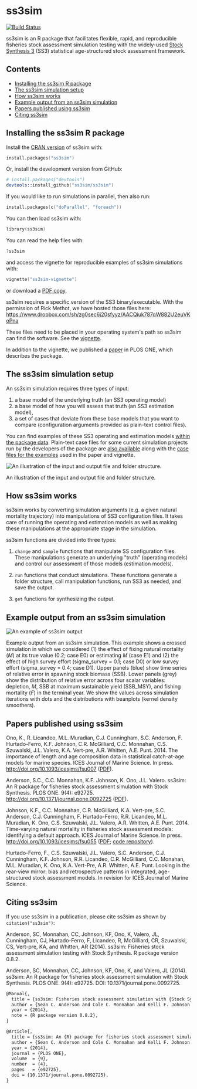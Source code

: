 # ss3sim

[![Build Status](https://travis-ci.org/ss3sim/ss3sim.png?branch=master)](https://travis-ci.org/ss3sim/ss3sim)

ss3sim is an R package that facilitates flexible, rapid, and reproducible fisheries stock assessment simulation testing with the widely-used [Stock Synthesis 3][SS3] (SS3) statistical age-structured stock assessment framework.

## Contents

- [Installing the ss3sim R package](#installing-the-ss3sim-r-package)
- [The ss3sim simulation setup](#the-ss3sim-simulation-setup)
- [How ss3sim works](#how-ss3sim-works)
- [Example output from an ss3sim simulation](#example-output-from-an-ss3sim-simulation)
- [Papers published using ss3sim](#papers-published-using-ss3sim)
- [Citing ss3sim](#citing-ss3sim)

<!-- end toc -->

## Installing the ss3sim R package

Install the [CRAN version](http://cran.r-project.org/web/packages/ss3sim/index.html) of ss3sim with:

```S
install.packages("ss3sim")
```

Or, install the development version from GitHub:

```S
# install.packages("devtools")
devtools::install_github("ss3sim/ss3sim")
```

If you would like to run simulations in parallel, then also run:

```S
install.packages(c("doParallel", "foreach"))
```

You can then load ss3sim with:

```S
library(ss3sim)
```

You can read the help files with:

```S
?ss3sim
```

and access the vignette for reproducible examples of ss3sim simulations with:

```S
vignette("ss3sim-vignette")
```

or download a [PDF copy](https://dl.dropboxusercontent.com/u/254940/ss3sim-vignette.pdf).

ss3sim requires a specific version of the SS3 binary/executable. With the permission of Rick Methot, we have hosted those files here: <https://www.dropbox.com/sh/zg0sec6j20sfyyz/AACQiuk787qW882U2euVKoPna>

These files need to be placed in your operating system's path so ss3sim can find the software. See the [vignette][vignette].

In addition to the vignette, we published a [paper][paper] in PLOS ONE, which describes the package.

## The ss3sim simulation setup

An ss3sim simulation requires three types of input:

1. a base model of the underlying truth (an SS3 operating model)
2. a base model of how you will assess that truth (an SS3 estimation model),
3. a set of cases that deviate from these base models that you want to compare (configuration arguments provided as plain-text control files).

You can find examples of these SS3 operating and estimation models [within the
package data][models]. Plain-text case files for some current simulation
projects run by the developers of the package are [also available][cases]
along with the [case files for the examples][eg-cases] used in the paper and
vignette.

![An illustration of the input and output file and folder structure.](https://raw.githubusercontent.com/ss3sim/ss3sim/f763cfb462a9e68db670155070cd554812a65160/man/figures/filestructure.png)

An illustration of the input and output file and folder structure.

## How ss3sim works

ss3sim works by converting simulation arguments (e.g. a given natural
mortality trajectory) into manipulations of SS3 configuration files. It
takes care of running the operating and estimation models as well as making
these manipulations at the appropriate stage in the simulation.

ss3sim functions are divided into three types:

1. `change` and `sample` functions that manipulate SS configuration files. These
   manipulations generate an underlying "truth" (operating models) and control
   our assessment of those models (estimation models).

2. `run` functions that conduct simulations. These functions generate a folder
   structure, call manipulation functions, run SS3 as needed, and save the
   output.

3. `get` functions for synthesizing the output.

## Example output from an ss3sim simulation

![An example of ss3sim output](https://raw.github.com/seananderson/ss3sim/master/inst/ms/fig2-20131109.png)

Example output from an ss3sim simulation. This example shows a crossed simulation in which we considered (1) the effect of fixing natural mortality (*M*) at its true value (0.2; case E0) or estimating *M* (case E1) and (2) the effect of high survey effort (sigma_survey = 0.1; case D0) or low survey effort (sigma_survey = 0.4; case D1). Upper panels (blue) show time series of relative error in spawning stock biomass (SSB). Lower panels (grey) show the distribution of relative error across four scalar variables: depletion, *M*, SSB at maximum sustainable yield (SSB_MSY), and fishing mortality (*F*) in the terminal year. We show the values across simulation iterations with dots and the distributions with beanplots (kernel density smoothers).

## Papers published using ss3sim

Ono, K., R. Licandeo, M.L. Muradian, C.J. Cunningham, S.C. Anderson, F. Hurtado-Ferro, K.F. Johnson, C.R. McGilliard, C.C. Monnahan, C.S. Szuwalski, J.L. Valero, K.A. Vert-pre, A.R. Whitten, A.E. Punt. 2014. The importance of length and age composition data in statistical catch-at-age models for marine species. ICES Journal of Marine Science. In press. <http://doi.org/10.1093/icesjms/fsu007> ([PDF](http://seananderson.ca/papers/Ono_etal_2014_importance_of_length_and_age_composition_data.pdf)).

Anderson, S.C., C.C. Monnahan, K.F. Johnson, K. Ono, J.L. Valero. ss3sim: An R package for fisheries stock assessment simulation with Stock Synthesis. PLOS ONE. 9(4): e92725. <http://doi.org/10.1371/journal.pone.0092725> ([PDF](http://www.plosone.org/article/fetchObject.action?uri=info%3Adoi%2F10.1371%2Fjournal.pone.0092725&representation=PDF)).

Johnson, K.F., C.C. Monnahan, C.R. McGilliard, K.A. Vert-pre, S.C. Anderson, C.J. Cunningham, F. Hurtado-Ferro, R.R. Licandeo, M.L. Muradian, K. Ono, C.S. Szuwalski, J.L. Valero, A.R. Whitten, A.E. Punt. 2014. Time-varying natural mortality in fisheries stock assessment models: identifying a default approach. ICES Journal of Marine Science. In press. <http://doi.org/10.1093/icesjms/fsu055> ([PDF](http://icesjms.oxfordjournals.org/content/early/2014/04/09/icesjms.fsu055.full.pdf?keytype=ref&ijkey=NEXmZIkz3289u3z); [code repository](https://github.com/ss3sim/natural-mortality "R code to recreate the simulation")).

Hurtado-Ferro, F., C.S. Szuwalski, J.L. Valero, S.C. Anderson, C.J. Cunningham, K.F. Johnson, R.R. Licandeo, C.R. McGilliard, C.C. Monahan, M.L. Muradian, K. Ono, K.A. Vert-Pre, A.R. Whitten, A.E. Punt. Looking in the rear-view mirror: bias and retrospective patterns in integrated, age-structured stock assessment models. In revision for ICES Journal of Marine Science.

## Citing ss3sim

If you use ss3sim in a publication, please cite ss3sim as shown by `citation("ss3sim")`:

Anderson, SC, Monnahan, CC, Johnson, KF, Ono, K, Valero, JL, Cunningham, CJ, Hurtado-Ferro, F, Licandeo, R, McGilliard, CR, Szuwalski, CS, Vert-pre, KA, and Whitten, AR (2014). ss3sim: Fisheries stock assessment simulation testing with Stock Synthesis. R package version 0.8.2.

Anderson, SC, Monnahan, CC, Johnson, KF, Ono, K, and Valero, JL (2014). ss3sim: An R package for fisheries stock assessment simulation with Stock Synthesis. PLOS ONE. 9(4): e92725. DOI: 10.1371/journal.pone.0092725.


```tex
@Manual{,
  title = {ss3sim: Fisheries stock assessment simulation with {Stock Synthesis}},
  author = {Sean C. Anderson and Cole C. Monnahan and Kelli F. Johnson and Kotaro Ono and Juan L. Valero and Curry J. Cunningham and Felipe Hurtado-Ferro and Roberto Licandeo and Carey R. McGilliard and Cody S. Szuwalski and Katyana A. Vert-pre and Athol R. Whitten},
  year = {2014},
  note = {R package version 0.8.2},
}

@Article{,
  title = {ss3sim: An {R} package for fisheries stock assessment simulation with {Stock Synthesis}},
  author = {Sean C. Anderson and Cole C. Monnahan and Kelli F. Johnson and Kotaro Ono and Juan L. Valero},
  year = {2014},
  journal = {PLOS ONE},
  volume  = {9},
  number  = {4},
  pages   = {e92725},  
  doi = {10.1371/journal.pone.0092725},
}
```


[DESCRIPTION]: https://github.com/seananderson/ss3sim/blob/master/DESCRIPTION
[models]: https://github.com/seananderson/ss3sim/tree/master/inst/extdata/models
[cases]: https://github.com/seananderson/ss3sim/tree/master/inst/extdata/cases
[eg-cases]: https://github.com/seananderson/ss3sim/tree/master/inst/extdata/eg-cases
[vignette]: https://dl.dropboxusercontent.com/u/254940/ss3sim-vignette.pdf
[paper]: http://www.plosone.org/article/info%3Adoi%2F10.1371%2Fjournal.pone.0092725
[SS3]: http://nft.nefsc.noaa.gov/Stock_Synthesis_3.htm
[r-project]: http://www.r-project.org/
[SAFS]: http://fish.washington.edu/
